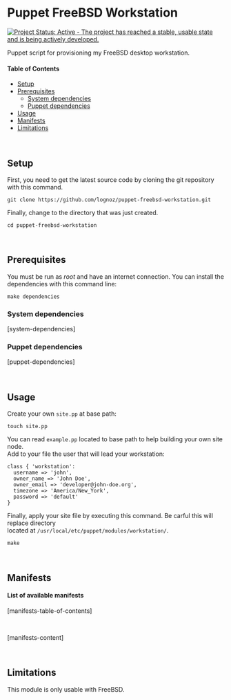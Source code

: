 # Puppet FreeBSD Workstation

[![Project Status: Active - The project has reached a stable, usable state and is being actively developed.](http://www.repostatus.org/badges/latest/active.svg)](http://www.repostatus.org/#active)

Puppet script for provisioning my FreeBSD desktop workstation.

#### Table of Contents
- [Setup](#setup)
- [Prerequisites](#prerequisites)
  - [System dependencies](#system-dependencies)
  - [Puppet dependencies](#puppet-dependencies)
- [Usage](#usage)
- [Manifests](#manifests)
- [Limitations](#limitations)

<br/>

## Setup

First, you need to get the latest source code by cloning the git repository with this command.
```
git clone https://github.com/lognoz/puppet-freebsd-workstation.git
```

Finally, change to the directory that was just created.
```
cd puppet-freebsd-workstation
```

<br/>

## Prerequisites

You must be run as *root* and have an internet connection. You can install the dependencies with this command line:
```
make dependencies
```

### System dependencies

[system-dependencies]

### Puppet dependencies

[puppet-dependencies]

<br/>

## Usage

Create your own `site.pp` at base path:
```
touch site.pp
```

You can read `example.pp` located to base path to help building your own site node.  
Add to your file the user that will lead your workstation: 

```puppet
class { 'workstation':
  username => 'john',
  owner_name => 'John Doe',
  owner_email => 'developer@john-doe.org',
  timezone => 'America/New_York',
  password => 'default'
}
```

Finally, apply your site file by executing this command. Be carful this will replace directory  
located at `/usr/local/etc/puppet/modules/workstation/`.
```
make
```

<br/>

## Manifests

#### List of available manifests
[manifests-table-of-contents]

<br/>

[manifests-content]

<br/>

## Limitations

This module is only usable with FreeBSD.
